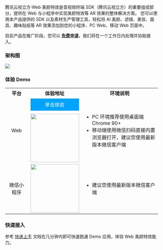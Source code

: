腾讯云视立方·Web 美颜特效是音视频终端 SDK（腾讯云视立方）的重要组成部分，提供在 Web 与小程序中实现美颜特效等 AR 效果的整体解决方案。
您可以使用本产品提供的 SDK 以及素材生产管理工具，轻松将 AI 美颜、滤镜、美妆、面具、趣味贴纸等 AR 效果添加到您的小程序、PC Web、移动 Web 页面中。

目前产品在推广阶段，您可以 [**免费申请**](https://cloud.tencent.com/apply/p/9fuh8sv6fl?!preview)，我们将在一个工作日内处理并协助接入。

### 架构图
![](https://qcloudimg.tencent-cloud.cn/raw/296f2725f30117937d23e49fa08d1786.png)

### 体验 Demo 
<table>
<tr><th width="15%" style="text-align:center">平台</th><th style="text-align:center">体验地址</th><th style="text-align:center">环境说明</th></tr>
<tr>
<td style="text-align:center">Web</td>
<td style="width:140px;flex-direction: column; align-items: center">
<a href="https://demo.webar.qcloud.com" style="display: inline-block; text-align: center; line-height: 2.5rem; width: 10rem; height: 2.5rem; background: #00a4ff; color: white; text-decoration: none; margin-bottom: 10px">单击体验</a>
<img src='https://qcloudimg.tencent-cloud.cn/raw/d187129937ba21f7856f4b69e9ce39a6.png' style="width: 10rem; height: 10rem;">
</td>
<td><ul style="margin:0">
<li>PC 环境推荐使用桌面端 Chrome 90+</li>
<li>移动端使用微信扫码直接内置浏览器打开，建议您使用最新版本微信客户端</li></ul>
</td>
</tr><tr>
<td style="text-align:center">微信小程序</td>
<td style="text-align:center;"><img src='https://qcloudimg.tencent-cloud.cn/raw/3494d6ef08f375ad882b2398222be3d6.jpg' style="width: 10rem"></td>
<td><ul style="margin:0">
  <li>建议您使用最新版本微信客户端</li>
  </ul>
</td>
</tr>
</table>

### 快速接入

参考 [快速上手](https://cloud.tencent.com/document/product/616/71371) 文档在几分钟内即可快速跑通 Demo 应用，体验 Web 美颜特效能力。

